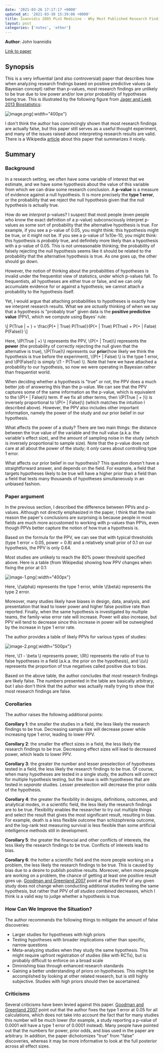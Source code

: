 ```yaml
---
date: '2021-03-26 17:17:17 +0000'
updated_at: '2021-03-30 15:39:06 +0000'
title: Ioannidis 2005 PLoS Medicine - Why Most Published Research Findings Are False
layout: post
categories: ['notes', 'other']
---
```


**Author**: John Ioannidis

[Link to paper](https://journals.plos.org/plosmedicine/article?id=10.1371/journal.pmed.0020124)

## Synopsis

This is a very influential (and also controversial) paper that describes how when analyzing research findings based on positive predictive values (a Bayesian concept) rather than p-values, most research findings are unlikely to be true due to low power and/or low prior probability of hypotheses being true. This is illustrated by the following figure from [Jager and Leek 2013 Biostatistics](https://academic.oup.com/biostatistics/article/15/1/1/244509):

![image.png](/assets/image-1.png){:width="400px"}

I don't think the author has convincingly shown that most research findings are actually false, but this paper still serves as a useful thought experiment, and many of the issues raised about interpreting research results are valid. There is a Wikipedia [article](https://en.wikipedia.org/wiki/Why_Most_Published_Research_Findings_Are_False) about this paper that summarizes it nicely.

## Summary

### Background

In a research setting, we often have some variable of interest that we estimate, and we have some hypothesis about the value of this variable from which we can draw some research conclusion. A **p-value** is a measure of evidence against a null hypothesis. It is more precisely the **type 1 error**, or the probability that we reject the null hypothesis given that the null hypothesis is actually true.

How do we _interpret_ p-values? I suspect that most people (even people who know the exact definition of a p-value) subconsciously interpret p-values as some sort of probability that the alternative hypothesis is true. For example, if you see a p-value of 0.05, you might think: this hypothesis might be true, or it might not be. If you see a p-value of 1x10e-10, you might think: this hypothesis is _probably_ true, and definitely more likely than a hypothesis with a p-value of 0.05. This is not unreasonable thinking; the probability of falsely rejecting the null hypothesis seems like it should be related to the probability that the alternative hypothesis is true. As one goes up, the other should go down.

However, the notion of thinking about the probabilities of hypotheses is invalid under the frequentist view of statistics, under which p-values fall. To frequentists, all hypotheses are either true or false, and we can only accumulate evidence for or against a hypothesis; we cannot attach a probability to the hypothesis itself.

Yet, I would argue that attaching probabilities to hypotheses is exactly how we interpret research results. What we are _actually_ thinking of when we say that a hypothesis is "probably true" given data is the **positive predictive value** (PPV), which we compute using Bayes' rule:

\\[ P(True \| + ) = \frac{P(+ \| True) P(True)}{P(+ \| True) P(True) + P(+ \| False) P(False)} \\]

Here, \\(P(True \| +) \\) represents the PPV, \\(P(+ \| True)\\) represents the **power** (the probability of correctly rejecting the null given that the alternative is true), \\(P(True)\\) represents our **prior**(how likely we think the hypothesis is true before the experiment), \\(P(+ \| False) \\) is the type 1 error, and \\(P(False)\\) is simply \\(1 - P(True) \\). Note that here we have attached a probability to our hypothesis, so now we were operating in Bayesian rather than frequentist world.

When deciding whether a hypothesis is "true" or not, the PPV does a much better job of answering this than the p-value. We can see that the PPV captures some of the same information as the p-value, which is equivalent to the \\(P(+ \| False)\\) term. If we fix all other terms, then \\(P(True \| + )\\) is inversely proportional to \\(P(+ \| False)\\) (which matches the intuition I described above). However, the PPV also includes other important information, namely the power of the study and our prior belief in our hypothesis.

What affects the power of a study? There are two main things: the distance between the true value of the variable and the null value (a.k.a. the variable's effect size), and the amount of sampling noise in the study (which is inversely proportional to sample size). Note that the p-value does not care at all about the power of the study; it _only_ cares about controlling type 1 error.

What affects our prior belief in our hypothesis? This question doesn't have a straightforward answer, and depends on the field. For example, a field that targets hypotheses likely to be true will have a higher prior than a field than a field that tests many thousands of hypotheses simultaneously in an unbiased fashion.

### Paper argument

In the previous section, I described the difference between PPVs and p-values. Although not directly emphasized in the paper, I think that the main reason the paper's conclusions are surprising is because people in most fields are much more accustomed to working with p-values than PPVs, even though PPVs better capture the notion of how true a hypothesis is.

Based on the formula for the PPV, we can see that with typical thresholds (type 1 error = 0.05, power = 0.8) and a relatively small prior of 0.1 on our hypothesis, the PPV is only 0.64.

Most studies are unlikely to reach the 80% power threshold specified above. Here is a table (from Wikipedia) showing how PPV changes when fixing the prior at 0.1:

![image-1.png](/assets/image.png){:width="400px"}

Here, \\(\alpha\\) represents the type 1 error, while \\(\beta\\) represents the type 2 error.

Moreover, many studies likely have biases in design, data, analysis, and presentation that lead to lower power and higher false positive rate than reported. Finally, when the same hypothesis is investigated by multiple teams, the family-wise error rate will increase. Power will also increase, but PPV will tend to decrease since this increase in power will be outweighed by the increase in type 1 error rate.

The author provides a table of likely PPVs for various types of studies:

![image-2.png](/assets/image-2.png){:width="500px"}

Here, \\(1 - \beta \\) represents power, \\(R\\) represents the ratio of true to false hypotheses in a field (a.k.a. the prior on the hypothesis), and \\(u\\) represents the proportion of true negatives called positive due to bias.

Based on the above table, the author concludes that most research findings are likely false. The numbers presented in the table are basically arbitrary, but I also don't think that the author was actually really trying to show that most research findings are false.

### Corollaries

The author raises the following additional points:

**Corollary 1**: the smaller the studies in a field, the less likely the research findings to be true. Decreasing sample size will decrease power while increasing type 1 error, leading to lower PPV.

**Corollary 2**: the smaller the effect sizes in a field, the less likely the research findings to be true. Decreasing effect sizes will lead to decreased power, which leads to lower PPV.

**Corollary 3**: the greater the number and lesser preselection of hypotheses tested in a field, the less likely the research findings to be true. Of course, when many hypotheses are tested in a single study, the authors will correct for multiple hypothesis testing, but the issue is with hypotheses that are tested in _separate_ studies. Lesser preselection will decrease the prior odds of the hypothesis.

**Corollary 4**: the greater the flexibility in designs, definitions, outcomes, and analytical modes, in a scientific field, the less likely the research findings are to be true. Flexibility enables the researcher to try out multiple things and select the result that gives the most significant result, resulting in bias. For example, death is a less flexible outcome than schizophrenia outcome, and the log-rank test measuring survival is less flexible than some artificial intelligence methods still in development.

**Corollary 5**: the greater the financial and other conflicts of interests, the less likely the research findings to be true. Conflicts of interests lead to bias.

**Corollary 6**: the hotter a scientific field and the more people working on a problem, the less likely the research findings to be true. This is caused by bias due to a desire to publish positive results. Moreover, when more people are working on a problem, the chance of getting at least one positive result goes up. [Goodman and Greenland 2007](https://biostats.bepress.com/cgi/viewcontent.cgi?article=1135&context=jhubiostat) point at that the PPV of any given study does not change when conducting additional studies testing the same hypothesis, but rather that PPV of _all studies combined_ decreases, which I think is a valid way to judge whether a hypothesis is true.

### How Can We Improve the Situation?

The author recommends the following things to mitigate the amount of false discoveries:

* Larger studies for hypotheses with high priors
* Testing hypotheses with broader implications rather than specific, narrow questions
* Meta-analyzing studies when they study the same hypothesis. This might require upfront registration of studies (like with RCTs), but is probably difficult to enforce on a broad scale
* Diminishing bias through enhanced research standards
* Gaining a better understanding of priors on hypotheses. This might be accomplished by looking at other related research, but is still highly subjective. Studies with high priors should then be ascertained.

### Criticisms

Several criticisms have been levied against this paper. [Goodman and Greenland 2007](https://biostats.bepress.com/cgi/viewcontent.cgi?article=1135&context=jhubiostat) point out that the author fixes the type 1 error at 0.05 for all calculations, which does not take into account the fact that for many studies this number will be much lower (for example, a study reporting a p-value of 0.0001 will have a type 1 error of 0.0001 instead). Many people have pointed out that the numbers for power, prior odds, and bias used in the paper are arbitrary. In addition, the paper dichotomizes "true" from "false" discoveries, whereas it may be more informative to look at the full posterior across all effect sizes.
